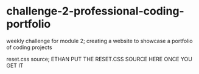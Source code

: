 # challenge-2-professional-coding-portfolio
weekly challenge for module 2; creating a website to showcase a portfolio of coding projects

reset.css source;
ETHAN PUT THE RESET.CSS SOURCE HERE ONCE YOU GET IT